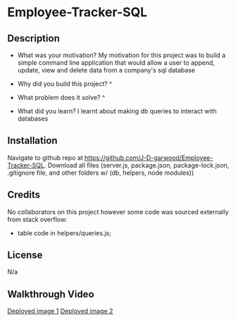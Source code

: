 # Employee-Tracker-SQL


## Description
- What was your motivation?
My motivation for this project was to build a simple command line application that would allow a user to append, update, view and delete data from a company's sql database

- Why did you build this project? 
^

- What problem does it solve?
^

- What did you learn?
I learnt about making db queries to interact with databases 

## Installation

Navigate to github repo at https://github.com/J-D-garwood/Employee-Tracker-SQL. Download all files (server.js, package.json, package-lock.json, .gitignore file, and other folders w/ (db, helpers, node modules))

## Credits

No collaborators on this project however some code was sourced externally from stack overflow:
- table code in helpers/queries.js;

## License

N/a

## Walkthrough Video

[Deployed image 1](./assets/ssets/Deployed_1.png)
[Deployed image 2](./assets/ssets/Deployed_2.png)
